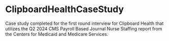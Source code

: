 # ClipboardHealthCaseStudy
Case study completed for the first round interview for Clipboard Health that utilizes the Q2 2024 CMS Payroll Based Journal Nurse Staffing report from the Centers for Medicaid and Medicare Services. 
